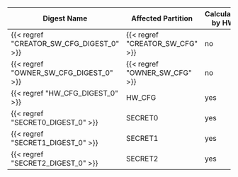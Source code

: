 | Digest Name                              | Affected Partition               | Calculated by HW
|------------------------------------------|----------------------------------|-------------
| {{< regref "CREATOR_SW_CFG_DIGEST_0" >}} | {{< regref "CREATOR_SW_CFG" >}}  | no
| {{< regref "OWNER_SW_CFG_DIGEST_0" >}}   | {{< regref "OWNER_SW_CFG" >}}    | no
| {{< regref "HW_CFG_DIGEST_0" >}}         | HW_CFG                           | yes
| {{< regref "SECRET0_DIGEST_0" >}}        | SECRET0                          | yes
| {{< regref "SECRET1_DIGEST_0" >}}        | SECRET1                          | yes
| {{< regref "SECRET2_DIGEST_0" >}}        | SECRET2                          | yes
